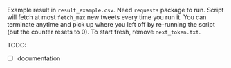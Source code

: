 Example result in `result_example.csv`. Need `requests` package to run. Script will fetch at most `fetch_max` new tweets every time you run it. You can terminate anytime and pick up where you left off by re-running the script (but the counter resets to 0). To start fresh, remove `next_token.txt`.

TODO:

- [ ] documentation
